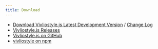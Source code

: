 ```yaml
---
title: Download
---
```


- [Download Vivliostyle.js Latest Development Version](https://vivliostyle.github.io/vivliostyle.js/downloads/vivliostyle-js-latest.zip) / [Change Log](https://github.com/vivliostyle/vivliostyle.js/blob/master/CHANGELOG.md)
- [Vivliostyle.js Releases](https://github.com/vivliostyle/vivliostyle.js/releases)
- [Vivliostyle.js on GitHub](https://github.com/vivliostyle/vivliostyle.js)
- [vivliostyle on npm](https://www.npmjs.com/package/vivliostyle)
